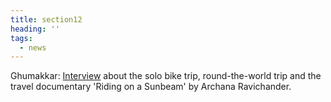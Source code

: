 ```yaml
---
title: section12
heading: ''
tags:
  - news
---
```

Ghumakkar: [Interview](https://www.ghumakkar.com/ghumakkar-interview-mauktik-kulkarni/) about the solo bike trip, round-the-world trip and the travel documentary 'Riding on a Sunbeam' by Archana Ravichander.
